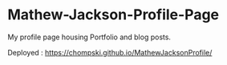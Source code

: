 # Mathew-Jackson-Profile-Page

My profile page housing Portfolio and blog posts.

Deployed :
https://chompski.github.io/MathewJacksonProfile/
